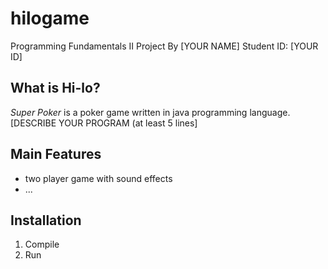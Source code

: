 # hilogame

Programming Fundamentals II Project By [YOUR NAME] Student ID: [YOUR ID]

## What is Hi-lo?

*Super Poker* is a poker game written in java programming language.
[DESCRIBE YOUR PROGRAM (at least 5 lines]


## Main Features

* two player game with sound effects
* ...


## Installation
1. Compile 
2. Run
